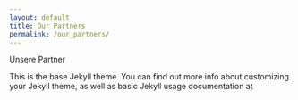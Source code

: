 ```yaml
---
layout: default
title: Our Partners
permalink: /our_partners/
---
```


Unsere Partner

This is the base Jekyll theme. You can find out more info about customizing your Jekyll theme, as well as basic Jekyll usage documentation at